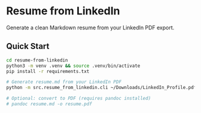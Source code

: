 # Resume from LinkedIn

Generate a clean Markdown resume from your LinkedIn PDF export.

## Quick Start
```bash
cd resume-from-linkedin
python3 -m venv .venv && source .venv/bin/activate
pip install -r requirements.txt

# Generate resume.md from your LinkedIn PDF
python -m src.resume_from_linkedin.cli ~/Downloads/LinkedIn_Profile.pdf -o resume.md

# Optional: convert to PDF (requires pandoc installed)
# pandoc resume.md -o resume.pdf

